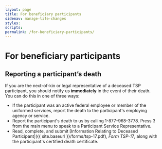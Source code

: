 ```yaml
---
layout: page
title: For beneficiary participants
sidenav: manage-life-changes
styles:
scripts:
permalink: /for-beneficiary-participants/
---
```


# For beneficiary participants

## Reporting a participant’s death


If you are the next-of-kin or legal representative of a deceased TSP participant, you should notify us __immediately__ in the event of their death. You can do this in one of three ways:

+ If the participant was an active federal employee or member of the uniformed services, report the death to the participant's employing agency or service.
+ Report the participant's death to us by calling 1-877-968-3778. Press 3 from the main menu to speak to a Participant Service Representative.
+ Read, complete, and submit [Information Relating to Deceased Participant]({{ site.baseurl }}/forms/tsp-17.pdf), *Form TSP-17*, along with the participant's certified death certificate. 



<!-- CONTENT END -->
